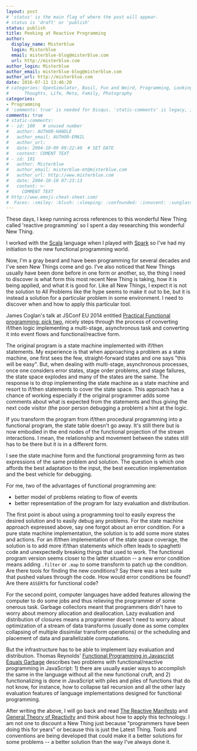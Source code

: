 ```yaml
---
layout: post
# 'status' is the main flag of where the post will appear.
# status is 'draft' or 'publish'
status: publish
title: Peeking at Reactive Programming
author:
  display_name: Misterblue
  login: Misterblue
  email: misterblue-blog@misterblue.com
  url: http://misterblue.com
author_login: Misterblue
author_email: misterblue-blog@misterblue.com
author_url: http://misterblue.com
date: 2016-07-11 13:46:20
# categories: OpenSimulator, Basil, Fun and Weird, Programming, LookingGlass, Travel
#      Thoughts, Life, Meta, Family, Photography
categories:
- Programming
# 'comments: true' is needed for Disqus. 'static-comments' is legacy, imbedded comments.
comments: true
# static-comments:
# - id: 100   # unused number
#   author: AUTHOR-HANDLE
#   author_email: AUTHOR-EMAIL
#   author_url:
#   date: 2004-10-09 09:22:40  # SET DATE
#   content: COMENT TEXT
# - id: 101
#   author: Misterblue
#   author_email: misterblue-mt@misterblue.com
#   author_url: http://www.misterblue.com
#   date: 2004-10-10 07:23:13
#   content: >-
#     COMMENT TEXT
# http://www.emoji-cheat-sheet.com/
#  Faces: :smiley: :blush: :sleeping: :confounded: :innocent: :sunglasses: :sleepy:
---
```

These days, I keep running across references to this
wonderful New Thing called 'reactive programming' so I spent a day researching this wonderful New Thing. 

I worked with the [Scala] language when I played with [Spark] so I've had my initiation
to the new functional programming world.

Now, I'm a gray beard and have been programming for several decades and I've seen
New Things come and go.
I've also noticed that New Things usually have been done before
in one form or another, so, the thing I need to discover is what form this most recent
New Thing is taking, how it is being applied, and what it is good for.
Like all New Things, I expect it is not the solution to All Problems like the hype
seems to make it out to be, but it is instead a solution for a particular problem
in some environment.
I need to discover when and how to apply this particular tool.

James Coglan's talk at JSConf EU 2014 entitled [Practical Functional programming: pick two],
nicely steps through the process of converting if/then logic implementing a multi-stage,
asynchronous task and converting it into event flows and functional/reactive form.

The original program is a state machine implemented with if/then statements.
My experience is that when approaching a problem as a state machine, one first sees
the few, straight-forward states and one says "this will be easy". But, when dealing
with multi-stage, asynchronous processes, once one considers error states, stage order problems,
and stage failures, the state space explodes and many of the states are the same.
The response is to drop implementing the state machine as a state machine and
resort to if/then statements to cover the state space. This approach has
a chance of working especially if
the original programmer adds some comments about what is expected from the statements
and thus giving the next code visitor (the poor person debugging a problem) a hint at the logic.

If you transform the program from if/then procedural programming into a functional
program, the state table doesn't go away. It's still there but is now embodied in the
end nodes of the functional projection of the stream interactions.
I mean, the relationship and movement between the states still has to be there
but it is in a different form.

I see the state machine form and the functional programming form as two expressions
of the same problem and solution. The question is which one affords the best
adaptation to the input, the best execution implementation and the best vehicle
for debugging.

For me, two of the advantages of functional programming are:

* better model of problems relating to flow of events
* better representation of the program for lazy evaluation and distribution.

The first point is about using a programming tool to easily express the
desired solution and to easily debug any problems. For the state machine approach
expressed above, say one forgot about an error condition. For a pure state machine
implementation, the solution is to add some more states and actions. For an if/then
implementation of the state space coverage, the solution is to add more if/than
statements which often leads to spaghetti code and unexpectedly breaking things
that used to work. The functional program version seems closer to the latter
situation -- a new error condition means adding `.filter` or `.map` to some
transform to patch up the condition. Are there tools for finding the new conditions?
Say there was a test suite that pushed values through the code. How would error
conditions be found? Are there `ASSERT`s for functional code?

For the second point, computer languages have added features allowing the computer
to do some jobs and thus relieving the programmer of some onerous task. Garbage
collectors meant that programmers didn't have to worry about memory allocation
and deallocation. Lazy evaluation and distribution of closures means a programmer
doesn't need to worry about optimization of a stream of data transforms (usually
done as some complex collapsing of multiple dissimilar transform operations) or
the scheduling and placement of data and parallelizable computations.

But the infrastructure has to be able to implement lazy evaluation and distribution.
Thomas Reynolds' [Functional Programming in Javascript Equals Garbage] describes two
problems with functional/reactive programming in JavaScript: 1) there are usually
easier ways to accomplish the same in the language without all the new functional
cruft, and 2) functionalizing is done in JavaScript with piles and piles of functions
that do not know, for instance, how to collapse tail recursion and all the other
lazy evaluation
features of language implementations designed for functional programming.

After writing the above, I will go back and read [The Reactive Manifesto] 
and [General Theory of Reactivity]
and think about how to apply this technology.
I am not one to discount a New Thing just because "programmers have been doing
this for years" or because this is just the Latest Thing.
Tools and conventions are being developed that could make it a better
solutions for some problems -- a better solution than the way I've always done it.

[Scala]: http://www.scala-lang.org/
[Spark]: http://spark.apache.org/
[Functional Programming in Javascript Equals Garbage]: http://awardwinningfjords.com/2014/04/21/functional-programming-in-javascript-equals-garbage
[The Reactive Manifesto]: http://www.reactivemanifesto.org/
[General Theory of Reactivity]: https://github.com/kriskowal/gtor
[Practical Functional programming: pick two]: https://www.youtube.com/watch?v=XcS-LdEBUkE
